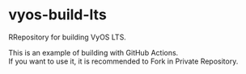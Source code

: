 # vyos-build-lts
RRepository for building VyOS LTS.  

This is an example of building with GitHub Actions.  
If you want to use it, it is recommended to Fork in Private Repository.  
